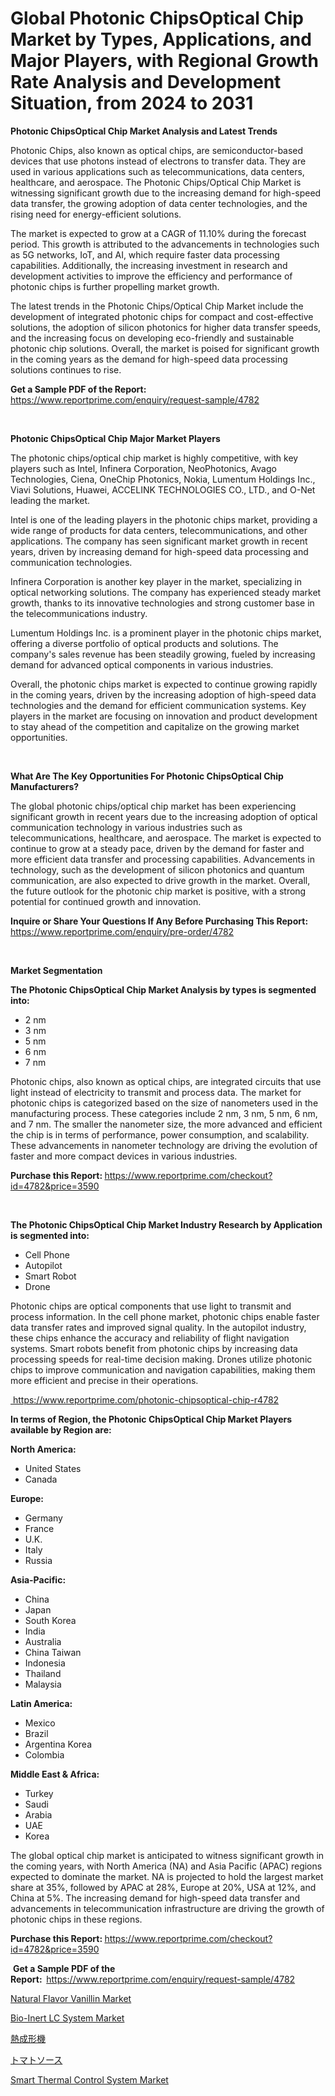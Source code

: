 <p><h1>Global Photonic ChipsOptical Chip Market by Types, Applications, and Major Players, with Regional Growth Rate Analysis and Development Situation, from 2024 to 2031</h1></p><p><strong>Photonic ChipsOptical Chip Market Analysis and Latest Trends</strong></p>
<p><p>Photonic Chips, also known as optical chips, are semiconductor-based devices that use photons instead of electrons to transfer data. They are used in various applications such as telecommunications, data centers, healthcare, and aerospace. The Photonic Chips/Optical Chip Market is witnessing significant growth due to the increasing demand for high-speed data transfer, the growing adoption of data center technologies, and the rising need for energy-efficient solutions. </p><p>The market is expected to grow at a CAGR of 11.10% during the forecast period. This growth is attributed to the advancements in technologies such as 5G networks, IoT, and AI, which require faster data processing capabilities. Additionally, the increasing investment in research and development activities to improve the efficiency and performance of photonic chips is further propelling market growth.</p><p>The latest trends in the Photonic Chips/Optical Chip Market include the development of integrated photonic chips for compact and cost-effective solutions, the adoption of silicon photonics for higher data transfer speeds, and the increasing focus on developing eco-friendly and sustainable photonic chip solutions. Overall, the market is poised for significant growth in the coming years as the demand for high-speed data processing solutions continues to rise.</p></p>
<p><strong>Get a Sample PDF of the Report:&nbsp;</strong> <a href="https://www.reportprime.com/enquiry/request-sample/4782">https://www.reportprime.com/enquiry/request-sample/4782</a></p>
<p>&nbsp;</p>
<p><strong>Photonic ChipsOptical Chip Major Market Players</strong></p>
<p><p>The photonic chips/optical chip market is highly competitive, with key players such as Intel, Infinera Corporation, NeoPhotonics, Avago Technologies, Ciena, OneChip Photonics, Nokia, Lumentum Holdings Inc., Viavi Solutions, Huawei, ACCELINK TECHNOLOGIES CO., LTD., and O-Net leading the market.</p><p>Intel is one of the leading players in the photonic chips market, providing a wide range of products for data centers, telecommunications, and other applications. The company has seen significant market growth in recent years, driven by increasing demand for high-speed data processing and communication technologies.</p><p>Infinera Corporation is another key player in the market, specializing in optical networking solutions. The company has experienced steady market growth, thanks to its innovative technologies and strong customer base in the telecommunications industry.</p><p>Lumentum Holdings Inc. is a prominent player in the photonic chips market, offering a diverse portfolio of optical products and solutions. The company's sales revenue has been steadily growing, fueled by increasing demand for advanced optical components in various industries.</p><p>Overall, the photonic chips market is expected to continue growing rapidly in the coming years, driven by the increasing adoption of high-speed data technologies and the demand for efficient communication systems. Key players in the market are focusing on innovation and product development to stay ahead of the competition and capitalize on the growing market opportunities.</p></p>
<p>&nbsp;</p>
<p><strong>What Are The Key Opportunities For Photonic ChipsOptical Chip Manufacturers?</strong></p>
<p><p>The global photonic chips/optical chip market has been experiencing significant growth in recent years due to the increasing adoption of optical communication technology in various industries such as telecommunications, healthcare, and aerospace. The market is expected to continue to grow at a steady pace, driven by the demand for faster and more efficient data transfer and processing capabilities. Advancements in technology, such as the development of silicon photonics and quantum communication, are also expected to drive growth in the market. Overall, the future outlook for the photonic chip market is positive, with a strong potential for continued growth and innovation.</p></p>
<p><strong>Inquire or Share Your Questions If Any Before Purchasing This Report:</strong> <a href="https://www.reportprime.com/enquiry/pre-order/4782">https://www.reportprime.com/enquiry/pre-order/4782</a></p>
<p>&nbsp;</p>
<p><strong>Market Segmentation</strong></p>
<p><strong>The Photonic ChipsOptical Chip Market Analysis by types is segmented into:</strong></p>
<p><ul><li>2 nm</li><li>3 nm</li><li>5 nm</li><li>6 nm</li><li>7 nm</li></ul></p>
<p><p>Photonic chips, also known as optical chips, are integrated circuits that use light instead of electricity to transmit and process data. The market for photonic chips is categorized based on the size of nanometers used in the manufacturing process. These categories include 2 nm, 3 nm, 5 nm, 6 nm, and 7 nm. The smaller the nanometer size, the more advanced and efficient the chip is in terms of performance, power consumption, and scalability. These advancements in nanometer technology are driving the evolution of faster and more compact devices in various industries.</p></p>
<p><strong>Purchase this Report:&nbsp;</strong><a href="https://www.reportprime.com/checkout?id=4782&price=3590">https://www.reportprime.com/checkout?id=4782&price=3590</a></p>
<p>&nbsp;</p>
<p><strong>The Photonic ChipsOptical Chip Market Industry Research by Application is segmented into:</strong></p>
<p><ul><li>Cell Phone</li><li>Autopilot</li><li>Smart Robot</li><li>Drone</li></ul></p>
<p><p>Photonic chips are optical components that use light to transmit and process information. In the cell phone market, photonic chips enable faster data transfer rates and improved signal quality. In the autopilot industry, these chips enhance the accuracy and reliability of flight navigation systems. Smart robots benefit from photonic chips by increasing data processing speeds for real-time decision making. Drones utilize photonic chips to improve communication and navigation capabilities, making them more efficient and precise in their operations.</p></p>
<p><a href="https://www.reportprime.com/photonic-chipsoptical-chip-r4782">&nbsp;https://www.reportprime.com/photonic-chipsoptical-chip-r4782</a></p>
<p><strong>In terms of Region, the Photonic ChipsOptical Chip Market Players available by Region are:</strong></p>
<p>
    <p> <strong> North America: </strong>
        <ul>
            <li>United States</li>
            <li>Canada</li>
        </ul>
        </p> 
    <p> <strong> Europe: </strong>
        <ul>
            <li>Germany</li>
            <li>France</li>
            <li>U.K.</li>
            <li>Italy</li>
            <li>Russia</li>
        </ul>
        </p> 
    <p> <strong> Asia-Pacific: </strong>
        <ul>
            <li>China</li>
            <li>Japan</li>
            <li>South Korea</li>
            <li>India</li>
            <li>Australia</li>
            <li>China Taiwan</li>
            <li>Indonesia</li>
            <li>Thailand</li>
            <li>Malaysia</li>
        </ul>
        </p> 
    <p> <strong> Latin America: </strong>
        <ul>
            <li>Mexico</li>
            <li>Brazil</li>
            <li>Argentina Korea</li>
            <li>Colombia</li>
        </ul>
        </p> 
    <p> <strong> Middle East & Africa: </strong>
        <ul>
            <li>Turkey</li>
            <li>Saudi</li>
            <li>Arabia</li>
            <li>UAE</li>
            <li>Korea</li>
        </ul>
    </p>
    </p>
<p><p>The global optical chip market is anticipated to witness significant growth in the coming years, with North America (NA) and Asia Pacific (APAC) regions expected to dominate the market. NA is projected to hold the largest market share at 35%, followed by APAC at 28%, Europe at 20%, USA at 12%, and China at 5%. The increasing demand for high-speed data transfer and advancements in telecommunication infrastructure are driving the growth of photonic chips in these regions.</p></p>
<p><strong>Purchase this Report: </strong><a href="https://www.reportprime.com/checkout?id=4782&price=3590">https://www.reportprime.com/checkout?id=4782&price=3590</a></p>
<p>&nbsp;<strong>Get a Sample PDF of the Report:&nbsp;&nbsp;</strong><a href="https://www.reportprime.com/enquiry/request-sample/4782">https://www.reportprime.com/enquiry/request-sample/4782</a></p>
<p><strong></strong></p>
<p><p><a href="https://medium.com/@staceyhilll48/global-natural-flavor-vanillin-market-size-is-expected-to-reach-at-a-cagr-of-13-8-b9f92dc2503b">Natural Flavor Vanillin Market</a></p><p><a href="https://issuu.com/reportprime-2/docs/bio-inert-lc-system-market-size-2030.pptx">Bio-Inert LC System Market</a></p><p><a href="https://medium.com/@ferneconroy11/%E7%86%B1%E6%88%90%E5%BD%A2%E6%A9%9F%E6%A2%B0%E7%94%A3%E6%A5%AD%E5%88%86%E6%9E%90%E3%83%AC%E3%83%9D%E3%83%BC%E3%83%88-%E5%B8%82%E5%A0%B4%E8%A6%8F%E6%A8%A1%E3%81%AF-2024%E5%B9%B4%E3%81%8B%E3%82%892031%E5%B9%B4%E3%81%BE%E3%81%A7%E3%81%AE%E6%9C%9F%E9%96%93%E3%81%AB-10-4-%E3%81%AE%E5%B9%B4%E9%96%93%E6%88%90%E9%95%B7%E7%8E%87-cagr-%E3%81%A7%E6%88%90%E9%95%B7%E3%81%97%E3%81%A6%E3%81%8A%E3%82%8A-%E7%94%A8%E9%80%94-%E7%A8%AE%E9%A1%9E-%E5%9C%B0%E5%9F%9F%E5%88%A5%E3%81%AB%E4%BA%88%E6%B8%AC%E3%81%95%E3%82%8C%E3%81%A6%E3%81%84%E3%81%BE%E3%81%99-2ecc73cf0cb2">熱成形機</a></p><p><a href="https://github.com/sghwr779811674/Market-Research-Report-List-3/blob/main/187657148294.md">トマトソース</a></p><p><a href="https://medium.com/@aureliarice/an-in-depth-analysis-of-the-global-smart-thermal-control-system-market-scope-and-its-rapid-growing-1f7ac1bba8b2">Smart Thermal Control System Market</a></p></p>